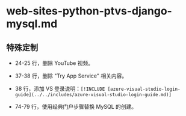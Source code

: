 # web-sites-python-ptvs-django-mysql.md

## 特殊定制

* 24-25 行，删除 YouTube 视频。

* 37-38 行，删除 "Try App Service" 相关内容。

* 38 行，添加 VS 登录说明：`[!INCLUDE [azure-visual-studio-login-guide](../../includes/azure-visual-studio-login-guide.md)]`

* 74-79 行，使用经典门户步骤替换 MySQL 的创建。